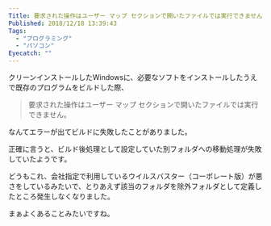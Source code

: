 ```yaml
---
Title: 要求された操作はユーザー マップ セクションで開いたファイルでは実行できません。
Published: 2018/12/18 13:39:43
Tags:
  - "プログラミング"
  - "パソコン"
Eyecatch: ""
---
```

クリーンインストールしたWindowsに、必要なソフトをインストールしたうえで既存のプログラムをビルドした際、  

>要求された操作はユーザー マップ セクションで開いたファイルでは実行できません。  

なんてエラーが出てビルドに失敗したことがありました。  

正確に言うと、ビルド後処理として設定していた別フォルダへの移動処理が失敗していたようです。  



どうもこれ、会社指定で利用しているウイルスバスター（コーポレート版）が悪さをしているみたいで、とりあえず該当のフォルダを除外フォルダとして定義したところ発生しなくなりました。  

まぁよくあることみたいですね。  

<?# OEmbed "http://eveningstar.hateblo.jp/entry/2014/05/12/170930" /?>

<?# OEmbed "http://techfacilities.blogspot.com/2012/12/trendmicrohyper-v.html" /?>

